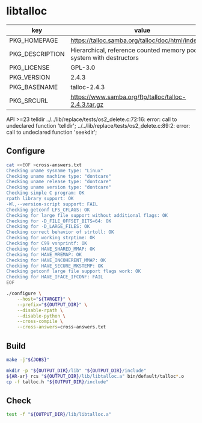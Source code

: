 # libtalloc

| key             | value                                                               |
| --------------- | ------------------------------------------------------------------- |
| PKG_HOMEPAGE    | <https://talloc.samba.org/talloc/doc/html/index.html>               |
| PKG_DESCRIPTION | Hierarchical, reference counted memory pool system with destructors |
| PKG_LICENSE     | GPL-3.0                                                             |
| PKG_VERSION     | 2.4.3                                                               |
| PKG_BASENAME    | talloc-2.4.3                                                        |
| PKG_SRCURL      | <https://www.samba.org/ftp/talloc/talloc-2.4.3.tar.gz>              |

API >=23 telldir
../../lib/replace/tests/os2_delete.c:72:16: error: call to undeclared function 'telldir';
../../lib/replace/tests/os2_delete.c:89:2: error: call to undeclared function 'seekdir';

## Configure

```sh
cat <<EOF >cross-answers.txt
Checking uname sysname type: "Linux"
Checking uname machine type: "dontcare"
Checking uname release type: "dontcare"
Checking uname version type: "dontcare"
Checking simple C program: OK
rpath library support: OK
-Wl,--version-script support: FAIL
Checking getconf LFS_CFLAGS: OK
Checking for large file support without additional flags: OK
Checking for -D_FILE_OFFSET_BITS=64: OK
Checking for -D_LARGE_FILES: OK
Checking correct behavior of strtoll: OK
Checking for working strptime: OK
Checking for C99 vsnprintf: OK
Checking for HAVE_SHARED_MMAP: OK
Checking for HAVE_MREMAP: OK
Checking for HAVE_INCOHERENT_MMAP: OK
Checking for HAVE_SECURE_MKSTEMP: OK
Checking getconf large file support flags work: OK
Checking for HAVE_IFACE_IFCONF: FAIL
EOF

./configure \
    --host="${TARGET}" \
    --prefix="${OUTPUT_DIR}" \
    --disable-rpath \
    --disable-python \
    --cross-compile \
    --cross-answers=cross-answers.txt
```

## Build

```sh
make -j"${JOBS}"

mkdir -p "${OUTPUT_DIR}/lib" "${OUTPUT_DIR}/include"
${AR-ar} rcs "${OUTPUT_DIR}/lib/libtalloc.a" bin/default/talloc*.o
cp -f talloc.h "${OUTPUT_DIR}/include"
```

## Check

```sh
test -f "${OUTPUT_DIR}/lib/libtalloc.a"
```
